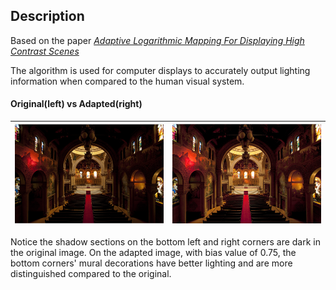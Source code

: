 ## Description

Based on the paper [*Adaptive Logarithmic Mapping For Displaying High
Contrast Scenes*](http://resources.mpi-inf.mpg.de/tmo/logmap/logmap.pdf)

The algorithm is used for computer displays to accurately output lighting information when compared to the human visual system.
#### Original(left) vs Adapted(right)
| [![Original](images/sample_outputs/sp5_og.png)](images/sample_outputs/sp5_og.png) |  [![Bias=0.75](images/sample_outputs/sp5_b75.png)](images/sample_outputs/sp5_b75.png) |
|---|---|

Notice the shadow sections on the bottom left and right corners are dark in the original image. On the adapted image, with bias value of 0.75, the bottom corners' mural decorations have better lighting and are more distinguished compared to the original. 

